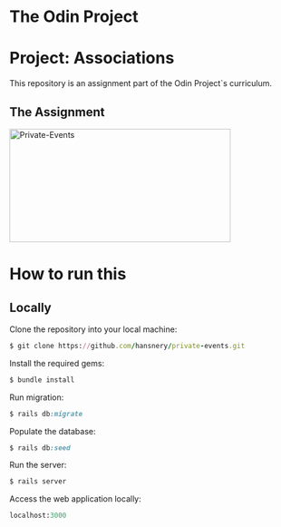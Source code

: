 # The Odin Project
# Project: Associations
This repository is an assignment part of the Odin Project`s curriculum.
## The Assignment
<p float = 'left'>
  <img src="https://user-images.githubusercontent.com/19158296/124976303-73f7a580-e005-11eb-9369-d1933ecb7d66.jpg" alt="Private-Events" width="390" height="200">
</p>

# How to run this

## Locally
Clone the repository into your local machine:

```ruby
$ git clone https://github.com/hansnery/private-events.git
```

Install the required gems:

```ruby
$ bundle install
```

Run migration:

```ruby
$ rails db:migrate
```

Populate the database:

```ruby
$ rails db:seed
```

Run the server:

```ruby
$ rails server
```

Access the web application locally:

```ruby
localhost:3000
```
